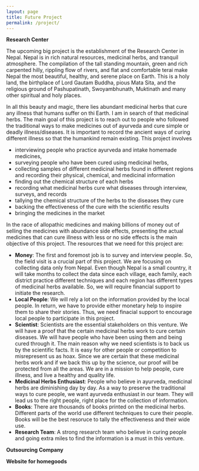 ```yaml
---
layout: page
title: Future Project
permalink: /project/
---
```


**Research Center**   

The upcoming big project is the establishment of the Research Center in Nepal. Nepal is in rich natural resources, medicinal herbs, and tranquil atmosphere. The compilation of the tall standing mountain, green and rich carpented hilly, rippling flow of rivers, and flat and comfortable terai make Nepal the most beautiful, healthy, and serene place on Earth. This is a holy land, the birthplace of Lord Gautam Buddha, pious Mata Sita, and the religious ground of Pashupatinath, Swoyambhunath, Muktinath and many other spiritual and holy places.

In all this beauty and magic, there lies abundant medicinal herbs that cure any illness that humans suffer on thi Earth. I am in search of that medicinal herbs. The main goal of this project is to reach out to people who followed the traditional ways to make medicines out of ayurveda and cure simple or deadly illness/diseases. It is important to record the ancient ways of curing different illness so that the humankind remain existing. This project involves 
- interviewing people who practice ayurveda and intake homemade medicines,
- surveying people who have been cured using medicinal herbs,
- collecting samples of different medicinal herbs found in different regions and recording their physical, chemical, and medicinal information
- finding out the chemical structure of each herbs
- recording what medicinal herbs cure what diseases through interview, surveys, and records
- tallying the chemical structure of the herbs to the diseases they cure
- backing the effectiveness of the cure with the scientific results
- bringing the medicines in the market

In the race of allopathic medicines and making billions of money out of selling the medicines with abundance side effects, presenting the actual medicines that can cure illness with less or no side effects is the main objective of this project. The resources that we need for this project are:
- **Money**: The first and foremost job is to survey and interview people. So, the field visit is a crucial part of this project. We are focusing on collecting data only from Nepal. Even though Nepal is a small country, it will take months to collect the data since each village, each family, each district practice different techniques and each region has different types of medicinal herbs available. So, we will require financial support to initiate the research. 
- **Local People**: We will rely a lot on the information provided by the local people. In return, we have to provide either monetary help to inspire them to share their stories. Thus, we need finacial support to encourage local people to participate in this project.
- **Scientist**: Scientists are the essential stakeholders on this venture. We will have a proof that the certain medicinal herbs work to cure certain diseases. We will have people who have been using them and being cured through it. The main reason why we need scientists is to back us by the scientific facts. It is easy for other people or competition to misrepresent us as hoax. Since we are certain that these medicinal herbs work and if we back this up by the science, our proof will be protected from all the areas. We are in a mission to help people, cure illness, and live a healthy and quality life.
- **Medicinal Herbs Enthusiast**: People who believe in ayurveda, medicinal herbs are diminishing day by day. As a way to preserve the traditional ways to cure people, we want ayurveda enthusiast in our team. They will lead us to the right people, right place for the collection of information.
- **Books**: There are thousands of books printed on the medicinal herbs. Different parts of the world use different techniques to cure their people. Books will be the best resoruce to tally the effectiveness and their wide use. 
- **Research Team**: A strong research team who believe in curing people and going extra miles to find the information is a must in this venture.

**Outsourcing Company**

**Website for homegoods**
